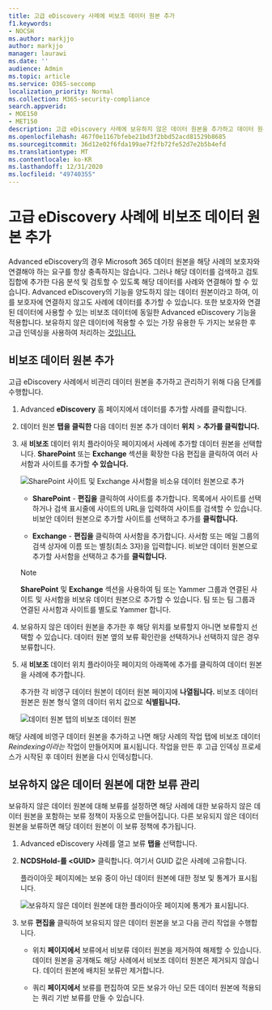 ```yaml
---
title: 고급 eDiscovery 사례에 비보조 데이터 원본 추가
f1.keywords:
- NOCSH
ms.author: markjjo
author: markjjo
manager: laurawi
ms.date: ''
audience: Admin
ms.topic: article
ms.service: O365-seccomp
localization_priority: Normal
ms.collection: M365-security-compliance
search.appverid:
- MOE150
- MET150
description: 고급 eDiscovery 사례에 보유하지 않은 데이터 원본을 추가하고 데이터 원본을 보류할 수 있습니다. 비관리 데이터 원본은 다시 인덱싱되어 부분적으로 인덱싱된 것으로 표시된 모든 콘텐츠는 완전히 신속하게 검색할 수 있도록 다시 처리됩니다.
ms.openlocfilehash: 467f0e1167bfebe21bd3f2bbd52acd81529b8685
ms.sourcegitcommit: 36d12e02f6fda199ae7f2fb72fe52d7e2b5b4efd
ms.translationtype: MT
ms.contentlocale: ko-KR
ms.lasthandoff: 12/31/2020
ms.locfileid: "49740355"
---
```

# <a name="add-non-custodial-data-sources-to-an-advanced-ediscovery-case"></a>고급 eDiscovery 사례에 비보조 데이터 원본 추가

Advanced eDiscovery의 경우 Microsoft 365 데이터 원본을 해당 사례의 보호자와 연결해야 하는 요구를 항상 충족하지는 않습니다. 그러나 해당 데이터를 검색하고 검토 집합에 추가한 다음 분석 및 검토할 수 있도록 해당 데이터를 사례와 연결해야 할 수 있습니다. Advanced eDiscovery의 기능을  양도하지 않는 데이터 원본이라고 하여, 이를 보호자에 연결하지 않고도 사례에 데이터를 추가할 수 있습니다. 또한 보호자와 연결된 데이터에 사용할 수 있는 비보조 데이터에 동일한 Advanced eDiscovery 기능을 적용합니다. 보유하지 않은 데이터에 적용할 수 있는 가장 유용한 두 가지는 보유한 후 고급 인덱싱을 사용하여 처리하는 [것입니다.](indexing-custodian-data.md)

## <a name="add-a-non-custodial-data-source"></a>비보조 데이터 원본 추가

고급 eDiscovery 사례에서 비관리 데이터 원본을 추가하고 관리하기 위해 다음 단계를 수행합니다.

1. Advanced **eDiscovery** 홈 페이지에서 데이터를 추가할 사례를 클릭합니다.

2. 데이터 원본 **탭을 클릭한** 다음 데이터 원본 추가 데이터 **위치**  >  **추가를 클릭합니다.**

3. 새 **비보조** 데이터 위치 플라이아웃 페이지에서 사례에 추가할 데이터 원본을 선택합니다. **SharePoint** 또는 **Exchange** 섹션을 확장한 다음 편집을 클릭하여 여러 사서함과 사이트를 추가할 **수 있습니다.**

   ![SharePoint 사이트 및 Exchange 사서함을 비소유 데이터 원본으로 추가](../media/NonCustodialDataSources1.png)

   - **SharePoint** - **편집을** 클릭하여 사이트를 추가합니다. 목록에서 사이트를 선택하거나 검색 표시줄에 사이트의 URL을 입력하여 사이트를 검색할 수 있습니다. 비보안 데이터 원본으로 추가할 사이트를 선택하고 추가를 **클릭합니다.**

   - **Exchange** - **편집을** 클릭하여 사서함을 추가합니다. 사서함 또는 메일 그룹의 검색 상자에 이름 또는 별칭(최소 3자)을 입력합니다. 비보안 데이터 원본으로 추가할 사서함을 선택하고 추가를 **클릭합니다.**

   > [!NOTE]
   > **SharePoint** 및 **Exchange** 섹션을 사용하여 팀 또는 Yammer 그룹과 연결된 사이트 및 사서함을 비보유 데이터 원본으로 추가할 수 있습니다. 팀 또는 팀 그룹과 연결된 사서함과 사이트를 별도로 Yammer 합니다.

4. 보유하지 않은 데이터 원본을 추가한 후 해당 위치를 보류할지 아니면 보류할지 선택할 수 있습니다. 데이터 원본 옆의  보류 확인란을 선택하거나 선택하지 않은 경우 보류합니다.

5. 새 **비보조** 데이터  위치 플라이아웃 페이지의 아래쪽에 추가를 클릭하여 데이터 원본을 사례에 추가합니다.

   추가한 각 비영구 데이터 원본이 데이터 원본 페이지에 **나열됩니다.** 비보조 데이터 원본은 원본 형식 열의 데이터 위치 값으로 **식별됩니다.** 

   ![데이터 원본 탭의 비보조 데이터 원본](../media/NonCustodialDataSources2.png)

해당 사례에 비영구 데이터 원본을 추가하고 나면 해당 사례의 작업 탭에 비보조 데이터 *Reindexing이라는* 작업이 만들어지며 표시됩니다.  작업을 만든 후 고급 인덱싱 프로세스가 시작된 후 데이터 원본을 다시 인덱싱합니다.

## <a name="manage-the-hold-for-non-custodial-data-sources"></a>보유하지 않은 데이터 원본에 대한 보류 관리

보유하지 않은 데이터 원본에 대해 보류를 설정하면 해당 사례에 대한 보유하지 않은 데이터 원본을 포함하는 보류 정책이 자동으로 만들어집니다. 다른 보유되지 않은 데이터 원본을 보류하면 해당 데이터 원본이 이 보류 정책에 추가됩니다.

1. Advanced eDiscovery 사례를 열고 보류 **탭을** 선택합니다.

2. **NCDSHold-를 \<GUID\>** 클릭합니다. 여기서 GUID 값은 사례에 고유합니다.

   플라이아웃 페이지에는 보유 중이 아닌 데이터 원본에 대한 정보 및 통계가 표시됩니다.

   ![보유하지 않은 데이터 원본에 대한 플라이아웃 페이지에 통계가 표시됩니다.](../media/NonCustodialDataSourcesHoldFlyout.png)

3. 보류 **편집을** 클릭하여 보유되지 않은 데이터 원본을 보고 다음 관리 작업을 수행합니다.

   - 위치 **페이지에서** 보류에서 비보류 데이터 원본을 제거하여 해제할 수 있습니다. 데이터 원본을 공개해도 해당 사례에서 비보조 데이터 원본은 제거되지 않습니다. 데이터 원본에 배치된 보류만 제거합니다.

   - 쿼리 **페이지에서** 보류를 편집하여 모든 보유가 아닌 모든 데이터 원본에 적용되는 쿼리 기반 보류를 만들 수 있습니다.
